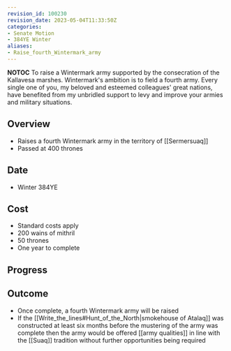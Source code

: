 ```yaml
---
revision_id: 100230
revision_date: 2023-05-04T11:33:50Z
categories:
- Senate Motion
- 384YE Winter
aliases:
- Raise_fourth_Wintermark_army
---
```



__NOTOC__
To raise a Wintermark army supported by the consecration of the Kallavesa marshes. Wintermark's ambition is to field a fourth army. Every single one of you, my beloved and esteemed colleagues' great nations, have benefited from my unbridled support to levy and improve your armies and military situations.
## Overview
* Raises a fourth Wintermark army in the territory of [[Sermersuaq]]
* Passed at 400 thrones

## Date
* Winter 384YE
## Cost
* Standard costs apply
* 200 wains of mithril
* 50 thrones
* One year to complete
## Progress

## Outcome
* Once complete, a fourth Wintermark army will be raised
* If the [[Write_the_lines#Hunt_of_the_North|smokehouse of Atalaq]] was constructed at least six months before the mustering of the army was complete then the army would be offered [[army qualities]] in line with the [[Suaq]] tradition without further opportunities being required